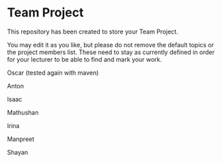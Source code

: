 # Team Project

This repository has been created to store your Team Project.

You may edit it as you like, but please do not remove the default topics or the project members list. These need to stay as currently defined in order for your lecturer to be able to find and mark your work.

Oscar (tested again with maven)

Anton

Isaac

Mathushan

Irina

Manpreet

Shayan
